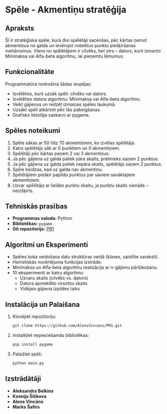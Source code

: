 # Spēle - Akmentiņu stratēģija

## Apraksts
Šī ir stratēģiska spēle, kurā divi spēlētāji sacenšas, pēc kārtas ņemot akmentiņus no galda un ievērojot noteiktus punktu piešķiršanas mehānismus. Viens no spēlētājiem ir cilvēks, bet otrs – dators, kurš izmanto Minimaksa vai Alfa-beta algoritmu, lai pieņemtu lēmumus.

## Funkcionalitāte
Programmatūra nodrošina šādas iespējas:
- Izvēlēties, kurš uzsāk spēli: cilvēks vai dators.
- Izvēlēties datora algoritmu: Minimaksa vai Alfa-beta algoritmu.
- Veikt gājienus un redzēt izmaiņas spēles laukumā.
- Uzsākt spēli atkārtoti pēc tās pabeigšanas.
- Grafisko lietotāja saskarni ar pygame.

## Spēles noteikumi
1. Spēle sākas ar 50 līdz 70 akmentiņiem, ko izvēlas spēlētājs.
2. Katrs spēlētājs sāk ar 0 punktiem un 0 akmentiņiem.
3. Spēlētāji pēc kārtas paņem 2 vai 3 akmentiņus.
4. Ja pēc gājiena uz galda paliek pāra skaits, pretinieks saņem 2 punktus.
5. Ja pēc gājiena uz galda paliek nepāra skaits, spēlētājs saņem 2 punktus.
6. Spēle beidzas, kad uz galda nav akmentiņu.
7. Spēlētājiem piešķir papildu punktus par saviem savāktajiem akmentiņiem.
8. Uzvar spēlētājs ar lielāko punktu skaitu, ja punktu skaits vienāds – neizšķirts.

## Tehniskās prasības
- **Programmas valoda:** Python
- **Bibliotēkas:** `pygame`
- **Git repozitorijs:** [PR1](https://github.com/AlensVincans/PR1)

## Algoritmi un Eksperimenti
- Spēles koka veidošana datu struktūras veidā (klases, saistītie saraksti).
- Heiristiskās novērtējuma funkcijas izstrāde.
- Minimaksa un Alfa-beta algoritmu realizācija ar n-gājienu pārlūkošanu.
- 10 eksperimenti ar katru algoritmu:
  - Uzvaru skaits (cilvēks vs. dators)
  - Datora apmeklēto virsotņu skaits
  - Vidējais gājiena izpildes laiks

## Instalācija un Palaišana
1. Klonējiet repozitoriju:
   ```sh
   git clone https://github.com/AlensVincans/PR1.git
   ```
2. Instalējiet nepieciešamās bibliotēkas:
   ```sh
   pip install pygame
   ```
3. Palaižiet spēli:
   ```sh
   python main.py
   ```

## Izstrādātāji
- **Aleksandrs Belkins**
- **Ksenija Šitikova**
- **Alens Vincāns**
- **Marks Šafirs**
